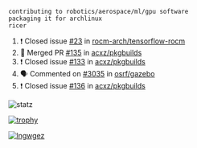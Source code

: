```
contributing to robotics/aerospace/ml/gpu software
packaging it for archlinux
ricer
```

<!--START_SECTION:activity-->
1. ❗️ Closed issue [#23](https://github.com/rocm-arch/tensorflow-rocm/issues/23) in [rocm-arch/tensorflow-rocm](https://github.com/rocm-arch/tensorflow-rocm)
2. 🎉 Merged PR [#135](https://github.com/acxz/pkgbuilds/pull/135) in [acxz/pkgbuilds](https://github.com/acxz/pkgbuilds)
3. ❗️ Closed issue [#133](https://github.com/acxz/pkgbuilds/issues/133) in [acxz/pkgbuilds](https://github.com/acxz/pkgbuilds)
4. 🗣 Commented on [#3035](https://github.com/osrf/gazebo/issues/3035) in [osrf/gazebo](https://github.com/osrf/gazebo)
5. ❗️ Closed issue [#136](https://github.com/acxz/pkgbuilds/issues/136) in [acxz/pkgbuilds](https://github.com/acxz/pkgbuilds)
<!--END_SECTION:activity-->


![statz](https://github-readme-stats.vercel.app/api?username=acxz&include_all_commits=true&show_icons=true)

[![trophy](https://github-profile-trophy.vercel.app/?username=acxz)](https://github.com/ryo-ma/github-profile-trophy)

[![lngwgez](https://github-readme-stats.vercel.app/api/top-langs/?username=acxz&layout=compact)](https://github.com/acxz/github-readme-stats)


<!--
**acxz/acxz** is a ✨ _special_ ✨ repository because its `README.md` (this file) appears on your GitHub profile.

Here are some ideas to get you started:

- 🔭 I’m currently working on ...
- 🌱 I’m currently learning ...
- 👯 I’m looking to collaborate on ...
- 🤔 I’m looking for help with ...
- 💬 Ask me about ...
- 📫 How to reach me: ...
- 😄 Pronouns: ...
- ⚡ Fun fact: ...
-->
